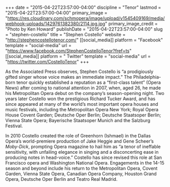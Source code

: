 +++
date = "2015-04-22T23:57:00-04:00"
discipline = "Tenor"
lastmod = "2015-04-22T23:57:00-04:00"
primary_image = "https://res.cloudinary.com/schmopera/image/upload/v1545409169/media/webhook-uploads/1429761382380/2114.jpg.jpg"
primary_image_credit = "Photo by Ken Howard"
publishDate = "2015-04-22T23:57:00-04:00"
slug = "stephen-costello"
title = "Stephen Costello"
website = "http://stephencostellotenor.com/"
[[social_media]]
platform = "Facebook"
template = "social-media"
url = "https://www.facebook.com/StephenCostelloTenor?fref=ts"
[[social_media]]
platform = " Twitter"
template = "social-media"
url = "https://twitter.com/CostelloTenor"
+++

As the Associated Press observes, Stephen Costello is “a prodigiously gifted singer whose voice makes an immediate impact.” The Philadelphia-born tenor quickly established a reputation as a “first-class talent” (Opera News) after coming to national attention in 2007, when, aged 26, he made his Metropolitan Opera debut on the company’s season-opening night. Two years later Costello won the prestigious Richard Tucker Award, and has since appeared at many of the world’s most important opera houses and music festivals, including the Metropolitan Opera New York; Royal Opera House Covent Garden; Deutsche Oper Berlin; Deutsche Staatsoper Berlin; Vienna State Opera; Bayerische Staatsoper Munich and the Salzburg Festival. 

In 2010 Costello created the role of Greenhorn (Ishmael) in the Dallas Opera’s world-premiere production of Jake Heggie and Gene Scheer’s *Moby-Dick*, prompting Opera magazine to hail him as “a tenor of ineffable sensitivity, with unfailing elegance in singing and a disconcerting ease in producing notes in head-voice.” Costello has since revised this role at San Francisco opera and Washington National Opera. Engagements in the 14-15 season and beyond include his return to the Metropolitan Opera, Covent Garden, Vienna State Opera, Canadian Opera Company, Houston Grand Opera, Deutsche Oper Berlin and Teatro Real Madrid.
